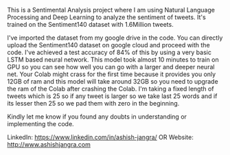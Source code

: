 This is a Sentimental Analysis project where I am using Natural Language Processing and Deep Learning to analyze the sentiment of tweets. It's trained on the Sentiment140 dataset with 1.6Million tweets.

I've imported the dataset from my google drive in the code. You can directly upload the Sentiment140 dataset on google cloud and proceed with the code. I've achieved a test accuracy of 84% of this by using a very basic LSTM based neural network. This model took almost 10 minutes to train on GPU so you can see how well you can go with a larger and deeper neural net. Your Colab might crass for the first time because it provides you only 12GB of ram and this model will take around 32GB so you need to upgrade the ram of the Colab after crashing the Colab. I'm taking a fixed length of tweets which is 25 so if any tweet is larger so we take last 25 words and if its lesser then 25 so we pad them with zero in the beginning.

Kindly let me know if you found any doubts in understanding or implementing the code.

LinkedIn: https://www.linkedin.com/in/ashish-jangra/ OR
Website: http://www.ashishjangra.com

